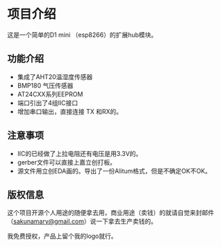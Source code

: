 # 项目介绍
 这是一个简单的D1 mini （esp8266）的扩展hub模块。
## 功能介绍
 - 集成了AHT20温湿度传感器
 - BMP180 气压传感器
 - AT24CXX系列EEPROM
 - 端口引出了4组IIC接口
 - 增加串口输出，直接连接 TX 和RX的。
 
## 注意事项
 - IIC的已经做了上拉电阻还有电压是用3.3V的。
 - gerber文件可以直接上嘉立创打板。
 - 源文件用立创EDA画的。导出了一份Alitum格式，但是不确定OK不OK。

## 版权信息
 这个项目开源个人用途的随便拿去用，商业用途（卖钱）的就请自觉来封邮件（sakunamary@gmail.com）说一下拿去生产卖钱的。
 
 我免费授权，产品上留个我的logo就行。


